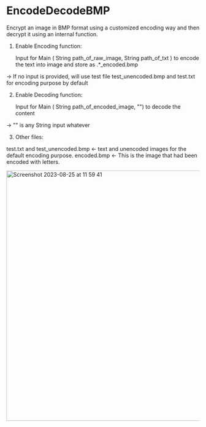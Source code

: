 # EncodeDecodeBMP
 Encrypt an image in BMP format using a customized encoding way and then decrypt it using an internal function.


1. Enable Encoding function:
   
   Input for Main ( String path_of_raw_image, String path_of_txt ) to encode the text into image and store as .*_encoded.bmp

 -> If no input is provided, will use test file test_unencoded.bmp and test.txt for encoding purpose by default

2. Enable Decoding function:
   
   Input for Main ( String path_of_encoded_image, "") to decode the content

-> \"" is any String input whatever

3. Other files:

test.txt and test_unencoded.bmp <- text and unencoded images for the default encoding purpose.
encoded.bmp <- This is the image that had been encoded with letters.


   
<img width="653" alt="Screenshot 2023-08-25 at 11 59 41" src="https://github.com/Ji2018/EncodeDecodeBMP/assets/40760742/476094ce-0dc7-4a83-ae8b-774d4fe24d96">
